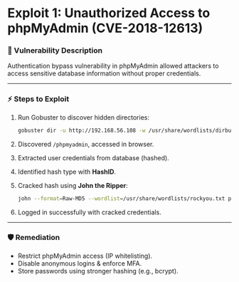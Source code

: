 # Exploit 1: Unauthorized Access to phpMyAdmin (CVE-2018-12613)

### 🔎 Vulnerability Description
Authentication bypass vulnerability in phpMyAdmin allowed attackers to access sensitive database information without proper credentials.

---

### ⚡ Steps to Exploit
1. Run Gobuster to discover hidden directories:
   ```bash
   gobuster dir -u http://192.168.56.108 -w /usr/share/wordlists/dirbuster/directory-list-2.3-medium.txt -t 80
2. Discovered `/phpmyadmin`, accessed in browser.
3. Extracted user credentials from database (hashed).
4. Identified hash type with **HashID**.
5. Cracked hash using **John the Ripper**:

   ```bash
   john --format=Raw-MD5 --wordlist=/usr/share/wordlists/rockyou.txt pass.txt
   ```
6. Logged in successfully with cracked credentials.

---

### 🛡️ Remediation

* Restrict phpMyAdmin access (IP whitelisting).
* Disable anonymous logins & enforce MFA.
* Store passwords using stronger hashing (e.g., bcrypt).

